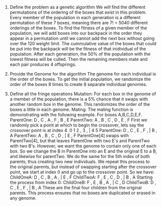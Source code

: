 1. Define the problem as a genetic algorithm
We will find the different permutations of the ordering of the boxes that exist in this problem. Every member of the population in each generation is a different permutation of these 7 boxes, meaning there are 7! = 5040 different orderings of the boxes. To find the fitness of a given member of the population, we will add boxes into our backpack in the order they appear in a permutation until we cannot add the next box without going over the 120 weight limit. The cummulative value of the boxes that could be put into the backpack will be the fitness of that inidividual of the population. After each generation, the 50% of the population with the lowest fitness will be culled. Then the remaining members mate and each pair produces 4 offsprings. 

2. Provide the Genome for the algorithm
The genome for each individual is the order of the boxes. To get the initial population, we randomize the order of the boxes 8 times to create 8 separate individual genomes. 

3. Define all the fringe operations
Mutation: For each box in the genome of a member of the population, there is a 5%         chance that it swaps with another random box in the genome. This randomizes the order of the boxes a little in each genome.
Mating: The mating function is demonstrating with the following example. For boxes A,B,C,D,E,F.
                ParentOne:   D , C , A , F , B , E
                ParentTwo:   A , B , C , D , E , F
First we randomly pick a point at which to begin the crossover, lets say the crossover point is at index 4.
                                         0   1   2 , 3 , | 4   5
                  ParentOne:   D , C , E , F , | B , A
                 ParentTwo:   A , B , C , D , | E , F
ParentOne[4] swaps with ParentTwo[4], but that leaves ParentOne with two E's and ParentTwo with two B's. However, we want the genome to contain only one of each box. So we change the B in ParentOne into an E and the original E to a B, and likewise for parentTwo. We do the same for the 5th index of both parents, thus creating two new individuals. We repeat this process to the original parents, but instead of swapping starting after the crossover point, we start at index 0 and go up to         the crossover point. So we have:
                ChildOneA:   D , C , B , A , | E , F
                ChildTwoA:   F , E , C , D , | B , A
        Starting the process from index 0:
                ChildOneB:   F , E , B , A , | C , D
                ChildTwoB:   D , C , E , F , | B , A
These are the final four children from the original parents. This process ensures that no boxes are duplicated or erased in any genome.








